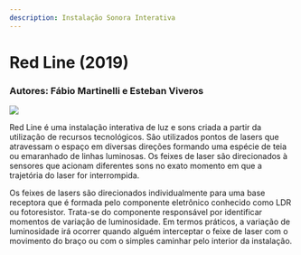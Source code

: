 ```yaml
---
description: Instalação Sonora Interativa
---
```


# Red Line \(2019\)

### Autores: Fábio Martinelli e Esteban Viveros

![](../../../../.gitbook/assets/red_line.JPG)

Red Line é uma instalação interativa de luz e sons criada a partir da utilização de recursos tecnológicos. São utilizados pontos de lasers que atravessam o espaço em diversas direções formando uma espécie de teia ou emaranhado de linhas luminosas. Os feixes de laser são direcionados à sensores que acionam diferentes sons no exato momento em que a trajetória do laser for interrompida.

Os feixes de lasers são direcionados individualmente para uma base receptora que é formada pelo componente eletrônico conhecido como LDR ou fotoresistor. Trata-se do componente responsável por identificar momentos de variação de luminosidade. Em termos práticos, a variação de luminosidade irá ocorrer quando alguém interceptar o feixe de laser com o movimento do braço ou com o simples caminhar pelo interior da instalação.

